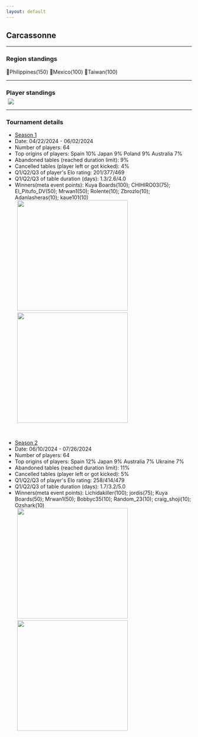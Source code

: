 ```yaml
---
layout: default
---
```

## Carcassonne 

---


### Region standings
🥇Philippines(150) 🥈Mexico(100) 🥉Taiwan(100)

---


### Player standings
<div>
 <img src="/wpoc/assets/images/CarcassonneRanking.png" style="display: block; margin-left: 5px; margin-bottom: 5px; margin-top: -10px"/>
</div>

---
### Tournament details

- [Season 1](https://boardgamearena.com/tournament?id=282971)
- Date: 04/22/2024 - 06/02/2024
- Number of players: 64
- Top origins of players: Spain 10% Japan 9% Poland 9% Australia 7% 
- Abandoned tables (reached duration limit): 9%
- Cancelled tables (player left or got kicked): 4% 
- Q1/Q2/Q3 of player's Elo rating: 201/377/469
- Q1/Q2/Q3 of table duration (days): 1.3/2.6/4.0
- Winners(meta event points): Kuya Boards(100); CHIHIRO03(75); El_Pitufo_DV(50); Mrwan1(50); Rolente(10); Zbrozlo(10); Adanlasheras(10); kaue101(10)

<div>
 <img src="/wpoc/assets/images/tournament/t_Carcassonne_Elo_20240604210808.png" width="300" style="display: block; margin-left: 30px; margin-bottom: 5px; margin-top:-15px"/>
</div>
<div>
 <img src="/wpoc/assets/images/tournament/t_Carcassonne_Duration_20240604210834.png" width="300" style="display: block; margin-left: 30px; margin-bottom: 5px;"/>
</div>


<p>&nbsp;</p>


- [Season 2](https://boardgamearena.com/tournament?id=297014)
- Date: 06/10/2024 - 07/26/2024
- Number of players: 64
- Top origins of players: Spain 12% Japan 9% Australia 7% Ukraine 7%
- Abandoned tables (reached duration limit): 11%
- Cancelled tables (player left or got kicked): 5%
- Q1/Q2/Q3 of player's Elo rating: 258/414/479
- Q1/Q2/Q3 of table duration (days): 1.7/3.2/5.0
- Winners(meta event points): Lichidakiller(100); jordis(75); Kuya Boards(50); Mrwan1(50); Bobbyc35(10); Random_23(10); craig_shoji(10); Ozshark(10)

<div>
 <img src="/wpoc/assets/images/tournament/t_Carcassonne_Elo_20240726215448.png" width="300" style="display: block; margin-left: 30px; margin-bottom: 5px; margin-top:-15px"/>
</div>
<div>
 <img src="/wpoc/assets/images/tournament/t_Carcassonne_Duration_20240726225147.png" width="300" style="display: block; margin-left: 30px; margin-bottom: 5px;"/>
</div>


>>
